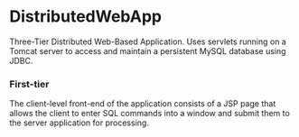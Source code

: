 # DistributedWebApp

Three-Tier Distributed Web-Based Application. Uses servlets running on a Tomcat server to access and maintain a persistent MySQL database using JDBC.

### First-tier

The client-level front-end of the application consists of a JSP page that allows the client to enter SQL commands into a window and submit them to the server application for processing. 

